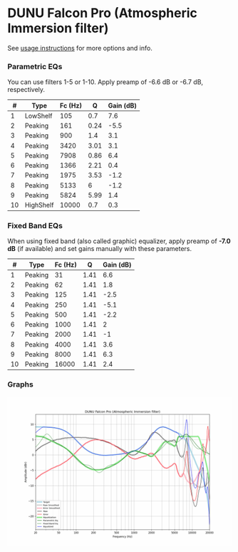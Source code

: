 # DUNU Falcon Pro (Atmospheric Immersion filter)
See [usage instructions](https://github.com/jaakkopasanen/AutoEq#usage) for more options and info.

### Parametric EQs
You can use filters 1-5 or 1-10. Apply preamp of -6.6 dB or -6.7 dB, respectively.

|   # | Type      |   Fc (Hz) |    Q |   Gain (dB) |
|-----|-----------|-----------|------|-------------|
|   1 | LowShelf  |       105 | 0.7  |         7.6 |
|   2 | Peaking   |       161 | 0.24 |        -5.5 |
|   3 | Peaking   |       900 | 1.4  |         3.1 |
|   4 | Peaking   |      3420 | 3.01 |         3.1 |
|   5 | Peaking   |      7908 | 0.86 |         6.4 |
|   6 | Peaking   |      1366 | 2.21 |         0.4 |
|   7 | Peaking   |      1975 | 3.53 |        -1.2 |
|   8 | Peaking   |      5133 | 6    |        -1.2 |
|   9 | Peaking   |      5824 | 5.99 |         1.4 |
|  10 | HighShelf |     10000 | 0.7  |         0.3 |

### Fixed Band EQs
When using fixed band (also called graphic) equalizer, apply preamp of **-7.0 dB** (if available) and set gains manually with these parameters.

|   # | Type    |   Fc (Hz) |    Q |   Gain (dB) |
|-----|---------|-----------|------|-------------|
|   1 | Peaking |        31 | 1.41 |         6.6 |
|   2 | Peaking |        62 | 1.41 |         1.8 |
|   3 | Peaking |       125 | 1.41 |        -2.5 |
|   4 | Peaking |       250 | 1.41 |        -5.1 |
|   5 | Peaking |       500 | 1.41 |        -2.2 |
|   6 | Peaking |      1000 | 1.41 |         2   |
|   7 | Peaking |      2000 | 1.41 |        -1   |
|   8 | Peaking |      4000 | 1.41 |         3.6 |
|   9 | Peaking |      8000 | 1.41 |         6.3 |
|  10 | Peaking |     16000 | 1.41 |         2.4 |

### Graphs
![](./DUNU%20Falcon%20Pro%20(Atmospheric%20Immersion%20filter).png)
